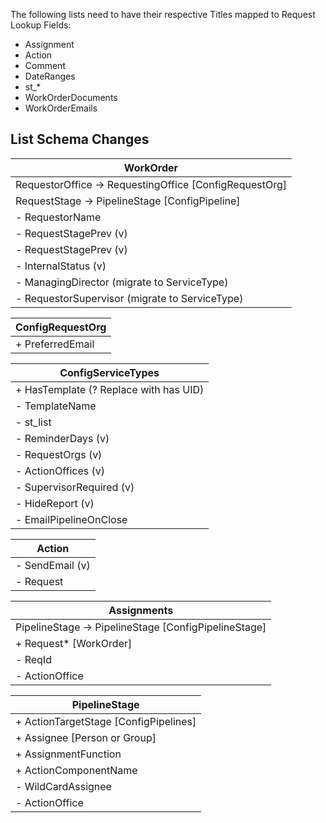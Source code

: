 The following lists need to have their respective Titles mapped to Request Lookup Fields:

- Assignment
- Action
- Comment
- DateRanges
- st\_\*
- WorkOrderDocuments
- WorkOrderEmails

## List Schema Changes

| WorkOrder                                                |
| -------------------------------------------------------- |
| RequestorOffice -> RequestingOffice \[ConfigRequestOrg\] |
| RequestStage -> PipelineStage \[ConfigPipeline\]         |
| \- RequestorName                                         |
| \- RequestStagePrev (v)                                  |
| \- RequestStagePrev (v)                                  |
| \- InternalStatus (v)                                    |
| \- ManagingDirector (migrate to ServiceType)             |
| \- RequestorSupervisor (migrate to ServiceType)          |

| ConfigRequestOrg |
| ---------------- |
| + PreferredEmail |

| ConfigServiceTypes                     |
| -------------------------------------- |
| + HasTemplate (? Replace with has UID) |
| \- TemplateName                        |
| \- st_list                             |
| \- ReminderDays (v)                    |
| \- RequestOrgs (v)                     |
| \- ActionOffices (v)                   |
| \- SupervisorRequired (v)              |
| \- HideReport (v)                      |
| \- EmailPipelineOnClose                |

| Action          |
| --------------- |
| - SendEmail (v) |
| - Request       |

| Assignments                                            |
| ------------------------------------------------------ |
| PipelineStage -> PipelineStage \[ConfigPipelineStage\] |
| + Request\* \[WorkOrder\]                              |
| - ReqId                                                |
| - ActionOffice                                         |

| PipelineStage                           |
| --------------------------------------- |
| + ActionTargetStage \[ConfigPipelines\] |
| + Assignee \[Person or Group\]          |
| + AssignmentFunction                    |
| + ActionComponentName                   |
| \- WildCardAssignee                     |
| \- ActionOffice                         |
